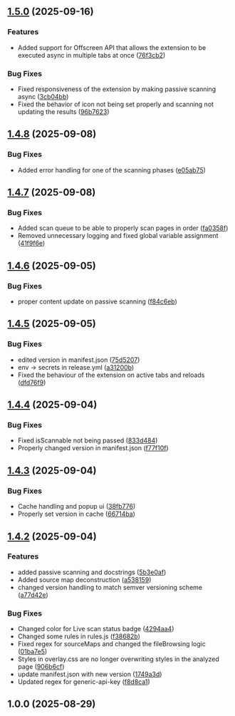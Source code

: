## [1.5.0](https://github.com/TheArqsz/JSRecon-Buddy/compare/v1.4.8...v1.5.0) (2025-09-16)


### Features

* Added support for Offscreen API that allows the extension to be executed async in multiple tabs at once ([76f3cb2](https://github.com/TheArqsz/JSRecon-Buddy/commit/76f3cb23fc8470a4ccd30e96e37c66973fc81757))


### Bug Fixes

* Fixed responsiveness of the extension by making passive scanning async ([3cb04bb](https://github.com/TheArqsz/JSRecon-Buddy/commit/3cb04bbe027d082d8d01a412330d9c346419d886))
* Fixed the behavior of icon not being set properly and scanning not updating the results ([96b7623](https://github.com/TheArqsz/JSRecon-Buddy/commit/96b76231c519f3ff1ad39f9d584984432bae8038))

## [1.4.8](https://github.com/TheArqsz/JSRecon-Buddy/compare/v1.4.7...v1.4.8) (2025-09-08)


### Bug Fixes

* Added error handling for one of the scanning phases ([e05ab75](https://github.com/TheArqsz/JSRecon-Buddy/commit/e05ab7528c044c63da2bd3b3751c79d5ee2546cb))

## [1.4.7](https://github.com/TheArqsz/JSRecon-Buddy/compare/v1.4.6...v1.4.7) (2025-09-08)


### Bug Fixes

* Added scan queue to be able to properly scan pages in order ([fa0358f](https://github.com/TheArqsz/JSRecon-Buddy/commit/fa0358fc0513cd1f1b8d1fc537412351de15926c))
* Removed unnecessary logging and fixed global variable assignment ([41f9f6e](https://github.com/TheArqsz/JSRecon-Buddy/commit/41f9f6e283e0dec853a19083373bac36eab8d5dc))

## [1.4.6](https://github.com/TheArqsz/JSRecon-Buddy/compare/v1.4.5...v1.4.6) (2025-09-05)


### Bug Fixes

* proper content update on passive scanning ([f84c6eb](https://github.com/TheArqsz/JSRecon-Buddy/commit/f84c6ebdba383f979a330289fbfb41edd00a75d5))

## [1.4.5](https://github.com/TheArqsz/JSRecon-Buddy/compare/v1.4.4...v1.4.5) (2025-09-05)


### Bug Fixes

* edited version in manifest.json ([75d5207](https://github.com/TheArqsz/JSRecon-Buddy/commit/75d52074a89778334ff4228e1277eb4a6c5b90c4))
* env -> secrets in release.yml ([a31200b](https://github.com/TheArqsz/JSRecon-Buddy/commit/a31200bba63cedb6b5cd4118ea6bb4988c9ee532))
* Fixed the behaviour of the extension on active tabs and reloads ([dfd76f9](https://github.com/TheArqsz/JSRecon-Buddy/commit/dfd76f95174d2ace6144876b83c26e091ea3e56d))

## [1.4.4](https://github.com/TheArqsz/JSRecon-Buddy/compare/v1.4.3...v1.4.4) (2025-09-04)


### Bug Fixes

* Fixed isScannable not being passed ([833d484](https://github.com/TheArqsz/JSRecon-Buddy/commit/833d4841cc9f260c42b06164d6e3aa4f44c78e68))
* Properly changed version in manifest.json ([f77f10f](https://github.com/TheArqsz/JSRecon-Buddy/commit/f77f10fc6f5d84ad6d42b2a2e913bade7daf5e20))

## [1.4.3](https://github.com/TheArqsz/JSRecon-Buddy/compare/v1.4.2...v1.4.3) (2025-09-04)


### Bug Fixes

* Cache handling and popup ui ([38fb776](https://github.com/TheArqsz/JSRecon-Buddy/commit/38fb776c6de78061e298f1ac67cde87cb9fcbd4b))
* Properly set version in cache ([66714ba](https://github.com/TheArqsz/JSRecon-Buddy/commit/66714ba740e5cc9cc016e623c015a5a8425afb8c))

## [1.4.2](https://github.com/TheArqsz/JSRecon-Buddy/compare/v1.0.0...v1.4.2) (2025-09-04)


### Features

* added passive scanning and docstrings ([5b3e0af](https://github.com/TheArqsz/JSRecon-Buddy/commit/5b3e0afa60b7b5c611815b9192981f7f81157c6f))
* Added source map deconstruction ([a538159](https://github.com/TheArqsz/JSRecon-Buddy/commit/a538159610b235098a6cb65ce55a73f79b429caf))
* changed version handling to match semver versioning scheme ([a77d42e](https://github.com/TheArqsz/JSRecon-Buddy/commit/a77d42e72671c1f5c9c4cd7421c4770cc6301451))


### Bug Fixes

* Changed color for Live scan status badge ([4294aa4](https://github.com/TheArqsz/JSRecon-Buddy/commit/4294aa4a57fe79ebf08895577172c675711767de))
* Changed some rules in rules.js ([f38682b](https://github.com/TheArqsz/JSRecon-Buddy/commit/f38682bf046d7f2b84340824d56a1f97193d0b84))
* Fixed regex for sourceMaps and changed the fileBrowsing logic ([01ba7e5](https://github.com/TheArqsz/JSRecon-Buddy/commit/01ba7e50de598b734abaa4727664a51f55ceee55))
* Styles in overlay.css are no longer overwriting styles in the analyzed page ([906b6cf](https://github.com/TheArqsz/JSRecon-Buddy/commit/906b6cf381098e3fa7254812a4fdd94ea2afd9f5))
* update manifest.json with new version ([1749a3d](https://github.com/TheArqsz/JSRecon-Buddy/commit/1749a3dcf517eeb79af59d20e5f189a83c1a91ea))
* Updated regex for generic-api-key ([f8d8ca1](https://github.com/TheArqsz/JSRecon-Buddy/commit/f8d8ca160e91f2f984ff40b1c03f207da312915a))

## 1.0.0 (2025-08-29)

